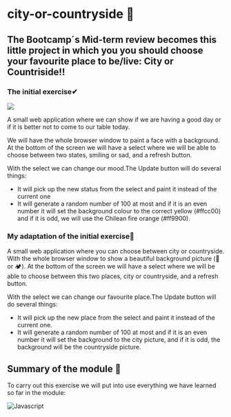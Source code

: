 # city-or-countryside 👏

## The Bootcamp´s Mid-term review becomes this little project in which you you should choose your favourite place to be/live: City or Countriside!! 

### The initial exercise✔

![](https://books.adalab.es/~/files/v0/b/gitbook-28427.appspot.com/o/assets%2F-MdR67vc7P9nPSm8gsCY%2Fsync%2Fe894d061c30ea1869d25df6b5cdfcbf62640800a.png?generation=1625043380936864&alt=media)

A small web application where we can show if we are having a good day or if it is better not to come to our table today. 

We will have the whole browser window to paint a face with a background. At the bottom of the screen we will have a select where we will be able to choose between two states, smiling or sad, and a refresh button.

With the select we can change our mood.The Update button will do several things:

- It will pick up the new status from the select and paint it instead of the current one
- It will generate a random number of 100 at most and if it is an even number it will set the background colour to the correct yellow (#ffcc00) and if it is odd, we will use the Chilean fire orange (#ff9900).

### My adaptation of the initial exercise💪

A small web application where you can choose between city or countryside.
With the whole browser window to show a beautiful background picture (🏢 or 🏕). At the bottom of the screen we will have a select where we will be able to choose between this two places, city or countryside, and a refresh button.

With the select we can change our favourite place.The Update button will do several things:

- It will pick up the new place from the select and paint it instead of the current one.
- It will generate a random number of 100 at most and if it is an even number it will set the background to the city picture, and if it is odd, the background will be the countryside picture.

## Summary of the module 👀
To carry out this exercise we will put into use everything we have learned so far in the module:


![Javascript](https://user-images.githubusercontent.com/81922944/141963564-01f48d9d-6111-40f3-a0fa-c7495e549d52.png)

